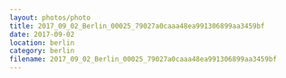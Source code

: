 ```yaml
---
layout: photos/photo
title: 2017_09_02_Berlin_00025_79027a0caaa48ea991306899aa3459bf
date: 2017-09-02
location: berlin
category: berlin
filename: 2017_09_02_Berlin_00025_79027a0caaa48ea991306899aa3459bf
---
```

